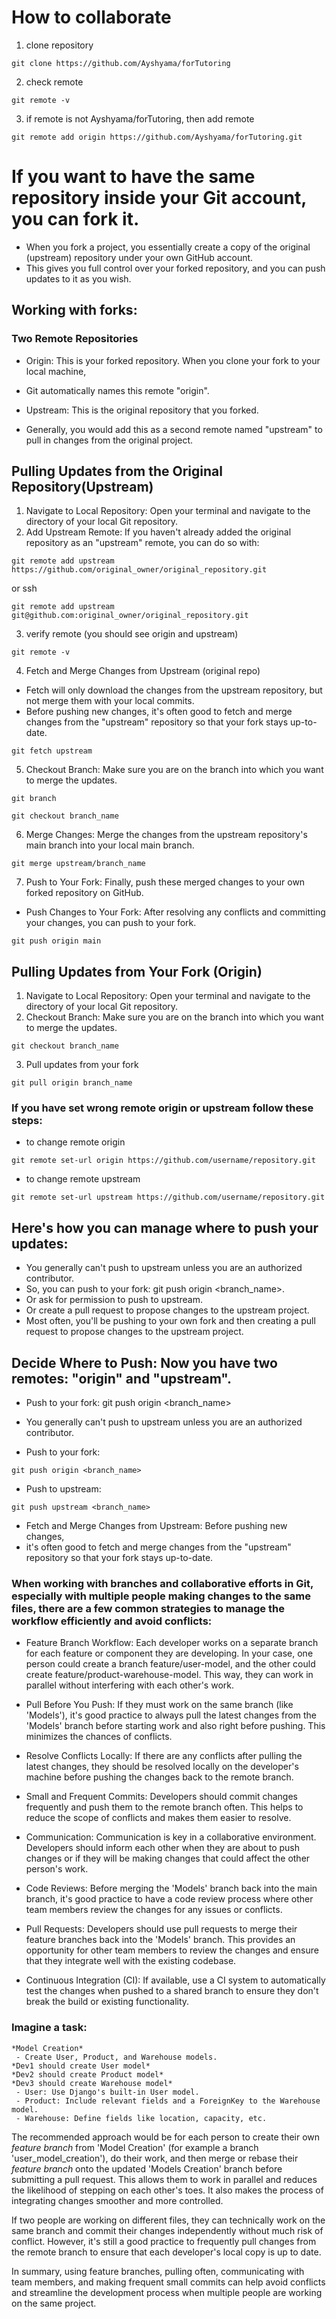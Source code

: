 # How to collaborate
1. clone repository
```
git clone https://github.com/Ayshyama/forTutoring
```
2. check remote
```
git remote -v
```
3. if remote is not Ayshyama/forTutoring, then add remote
```
git remote add origin https://github.com/Ayshyama/forTutoring.git
```

# If you want to have the same repository inside your Git account, you can fork it.

- When you fork a project, you essentially create a copy of the original (upstream) repository under your own GitHub account. 
- This gives you full control over your forked repository, and you can push updates to it as you wish. 

## Working with forks:

### Two Remote Repositories

- Origin: This is your forked repository. When you clone your fork to your local machine, 
- Git automatically names this remote "origin".

- Upstream: This is the original repository that you forked. 
- Generally, you would add this as a second remote named "upstream" to pull in changes from the original project.

## Pulling Updates from the Original Repository(Upstream)

1. Navigate to Local Repository: Open your terminal and navigate to the directory of your local Git repository.
2. Add Upstream Remote: If you haven't already added the original repository as an "upstream" remote, you can do so with:
```
git remote add upstream https://github.com/original_owner/original_repository.git
```
or ssh
```
git remote add upstream git@github.com:original_owner/original_repository.git
```
3. verify remote (you should see origin and upstream) 
```
git remote -v
```
4. Fetch and Merge Changes from Upstream (original repo)
- Fetch will only download the changes from the upstream repository, but not merge them with your local commits.
- Before pushing new changes, it's often good to fetch and merge changes from the "upstream" repository so that your fork stays up-to-date.
```
git fetch upstream
```
5. Checkout Branch: Make sure you are on the branch into which you want to merge the updates.
```
git branch
```
```
git checkout branch_name
```
6. Merge Changes: Merge the changes from the upstream repository's main branch into your local main branch.
```
git merge upstream/branch_name
```
7. Push to Your Fork: Finally, push these merged changes to your own forked repository on GitHub.
- Push Changes to Your Fork: After resolving any conflicts and committing your changes, you can push to your fork.
```
git push origin main
```

## Pulling Updates from Your Fork (Origin)
1. Navigate to Local Repository: Open your terminal and navigate to the directory of your local Git repository.
2. Checkout Branch: Make sure you are on the branch into which you want to merge the updates.
```
git checkout branch_name
```
3. Pull updates from your fork
```
git pull origin branch_name
```

### If you have set wrong remote origin or upstream follow these steps:
- to change remote origin
```
git remote set-url origin https://github.com/username/repository.git
```
- to change remote upstream
```
git remote set-url upstream https://github.com/username/repository.git
```

## Here's how you can manage where to push your updates:
- You generally can't push to upstream unless you are an authorized contributor.
- So, you can push to your fork: git push origin <branch_name>.
- Or ask for permission to push to upstream.
- Or create a pull request to propose changes to the upstream project.
- Most often, you'll be pushing to your own fork and then creating a pull request to propose changes to the upstream project.

## Decide Where to Push: Now you have two remotes: "origin" and "upstream".
- Push to your fork: git push origin <branch_name>
- You generally can't push to upstream unless you are an authorized contributor.

- Push to your fork: 
```
git push origin <branch_name>
```

- Push to upstream: 
```
git push upstream <branch_name>
```
- Fetch and Merge Changes from Upstream: Before pushing new changes, 
- it's often good to fetch and merge changes from the "upstream" repository so that your fork stays up-to-date.





### When working with branches and collaborative efforts in Git, especially with multiple people making changes to the same files, there are a few common strategies to manage the workflow efficiently and avoid conflicts:

- Feature Branch Workflow:
Each developer works on a separate branch for each feature or component they are developing. In your case, one person could create a branch feature/user-model, and the other could create feature/product-warehouse-model. This way, they can work in parallel without interfering with each other's work.

- Pull Before You Push:
If they must work on the same branch (like 'Models'), it's good practice to always pull the latest changes from the 'Models' branch before starting work and also right before pushing. This minimizes the chances of conflicts.

- Resolve Conflicts Locally:
If there are any conflicts after pulling the latest changes, they should be resolved locally on the developer's machine before pushing the changes back to the remote branch.

- Small and Frequent Commits:
Developers should commit changes frequently and push them to the remote branch often. This helps to reduce the scope of conflicts and makes them easier to resolve.

- Communication:
Communication is key in a collaborative environment. Developers should inform each other when they are about to push changes or if they will be making changes that could affect the other person's work.

- Code Reviews:
Before merging the 'Models' branch back into the main branch, it's good practice to have a code review process where other team members review the changes for any issues or conflicts.

- Pull Requests:
Developers should use pull requests to merge their feature branches back into the 'Models' branch. This provides an opportunity for other team members to review the changes and ensure that they integrate well with the existing codebase.

- Continuous Integration (CI):
If available, use a CI system to automatically test the changes when pushed to a shared branch to ensure they don't break the build or existing functionality.


### Imagine a task:
```
*Model Creation*
 - Create User, Product, and Warehouse models.
*Dev1 should create User model*
*Dev2 should create Product model*
*Dev3 should create Warehouse model*
 - User: Use Django's built-in User model.
 - Product: Include relevant fields and a ForeignKey to the Warehouse model.
 - Warehouse: Define fields like location, capacity, etc.
```

The recommended approach would be for each person to create their own *feature branch* from 'Model Creation' (for example a branch 'user_model_creation'), do their work, and then merge or rebase their *feature branch* onto the updated 'Models Creation' branch before submitting a pull request.
This allows them to work in parallel and reduces the likelihood of stepping on each other's toes. 
It also makes the process of integrating changes smoother and more controlled.

If two people are working on different files, they can technically work on the same branch and commit their changes independently without much risk of conflict. 
However, it's still a good practice to frequently pull changes from the remote branch to ensure that each developer's local copy is up to date.

In summary, using feature branches, pulling often, communicating with team members, and making frequent small commits can help avoid conflicts and streamline the development process when multiple people are working on the same project.
